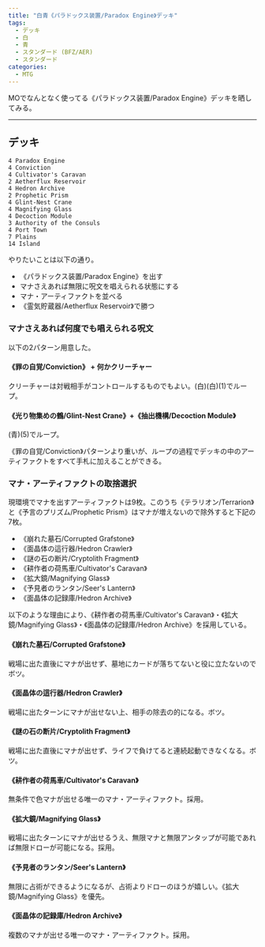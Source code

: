 ```yaml
---
title: "白青《パラドックス装置/Paradox Engine》デッキ"
tags:
  - デッキ
  - 白
  - 青
  - スタンダード (BFZ/AER)
  - スタンダード
categories:
  - MTG
---
```


MOでなんとなく使ってる《パラドックス装置/Paradox Engine》デッキを晒してみる。

<!-- more -->

----

## デッキ

```mtg-deck
4 Paradox Engine
4 Conviction
4 Cultivator's Caravan
2 Aetherflux Reservoir
4 Hedron Archive
2 Prophetic Prism
4 Glint-Nest Crane
4 Magnifying Glass
4 Decoction Module
3 Authority of the Consuls
4 Port Town
7 Plains
14 Island
```

やりたいことは以下の通り。

  * 《パラドックス装置/Paradox Engine》を出す
  * マナさえあれば無限に呪文を唱えられる状態にする
  * マナ・アーティファクトを並べる
  * 《霊気貯蔵器/Aetherflux Reservoir》で勝つ

### マナさえあれば何度でも唱えられる呪文

以下の2パターン用意した。

#### 《罪の自覚/Conviction》 + 何かクリーチャー

クリーチャーは対戦相手がコントロールするものでもよい。(白)(白)(1)でループ。

#### 《光り物集めの鶴/Glint-Nest Crane》+《抽出機構/Decoction Module》

(青)(5)でループ。

《罪の自覚/Conviction》パターンより重いが、ループの過程でデッキの中のアーティファクトをすべて手札に加えることができる。

### マナ・アーティファクトの取捨選択

現環境でマナを出すアーティファクトは9枚。このうち《テラリオン/Terrarion》と《予言のプリズム/Prophetic Prism》はマナが増えないので除外すると下記の7枚。

  * 《崩れた墓石/Corrupted Grafstone》
  * 《面晶体の這行器/Hedron Crawler》
  * 《謎の石の断片/Cryptolith Fragment》
  * 《耕作者の荷馬車/Cultivator's Caravan》
  * 《拡大鏡/Magnifying Glass》
  * 《予見者のランタン/Seer's Lantern》
  * 《面晶体の記録庫/Hedron Archive》

以下のような理由により、《耕作者の荷馬車/Cultivator's Caravan》・《拡大鏡/Magnifying Glass》・《面晶体の記録庫/Hedron Archive》を採用している。

#### 《崩れた墓石/Corrupted Grafstone》

戦場に出た直後にマナが出せず、墓地にカードが落ちてないと役に立たないのでボツ。

#### 《面晶体の這行器/Hedron Crawler》

戦場に出たターンにマナが出せない上、相手の除去の的になる。ボツ。

#### 《謎の石の断片/Cryptolith Fragment》

戦場に出た直後にマナが出せず、ライフで負けてると連続起動できなくなる。ボツ。

#### 《耕作者の荷馬車/Cultivator's Caravan》

無条件で色マナが出せる唯一のマナ・アーティファクト。採用。

#### 《拡大鏡/Magnifying Glass》

戦場に出たターンにマナが出せるうえ、無限マナと無限アンタップが可能であれば無限ドローが可能になる。採用。

#### 《予見者のランタン/Seer's Lantern》

無限に占術ができるようになるが、占術よりドローのほうが嬉しい。《拡大鏡/Magnifying Glass》を優先。

#### 《面晶体の記録庫/Hedron Archive》

複数のマナが出せる唯一のマナ・アーティファクト。採用。

